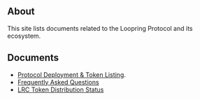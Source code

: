 ## About

This site lists documents related to the Loopring Protocol and its ecosystem.

## Documents
- [Protocol Deployment & Token Listing](deployment/index.md).
- [Frequently Asked Questions](faq/general.md)
- [LRC Token Distribution Status](lrc/index.md)
